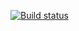 [![Build status](https://ci.appveyor.com/api/projects/status/ly87xm4gpoyoav5w/branch/main?svg=true)](https://ci.appveyor.com/project/rtw0w/hw13-3/branch/main)